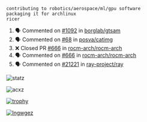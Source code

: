 ```
contributing to robotics/aerospace/ml/gpu software
packaging it for archlinux
ricer
```

<!--START_SECTION:activity-->
1. 🗣 Commented on [#1092](https://github.com/borglab/gtsam/issues/1092) in [borglab/gtsam](https://github.com/borglab/gtsam)
2. 🗣 Commented on [#68](https://github.com/posva/catimg/issues/68) in [posva/catimg](https://github.com/posva/catimg)
3. ❌ Closed PR [#666](https://github.com/rocm-arch/rocm-arch/pull/666) in [rocm-arch/rocm-arch](https://github.com/rocm-arch/rocm-arch)
4. 🗣 Commented on [#666](https://github.com/rocm-arch/rocm-arch/issues/666) in [rocm-arch/rocm-arch](https://github.com/rocm-arch/rocm-arch)
5. 🗣 Commented on [#21221](https://github.com/ray-project/ray/issues/21221) in [ray-project/ray](https://github.com/ray-project/ray)
<!--END_SECTION:activity-->


![statz](https://github-readme-stats.vercel.app/api?username=acxz&include_all_commits=true&show_icons=true)

<p><img align="center" src="https://github-readme-streak-stats.herokuapp.com/?user=acxz&" alt="acxz" /></p>

[![trophy](https://github-profile-trophy.vercel.app/?username=acxz)](https://github.com/ryo-ma/github-profile-trophy)

[![lngwgez](https://github-readme-stats.vercel.app/api/top-langs/?username=acxz&layout=compact)](https://github.com/acxz/github-readme-stats)
